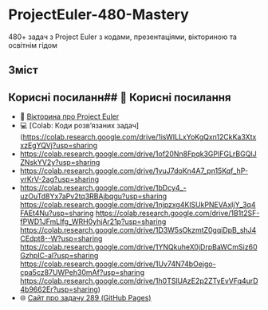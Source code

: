 # ProjectEuler-480-Mastery
480+ задач з Project Euler з кодами, презентаціями, вікториною та освітнім гідом

## Зміст

## Корисні посиланн## 📎 Корисні посилання

- 🎯 [Вікторина про Project Euler](https://wordwall.net/uk/resource/95164791)
- 💻 [Colab: Коди розв’язаних задач](https://colab.research.google.com/drive/1isWILLxYoKgQxn12CkKa3XtxxzEgYQVj?usp=sharing
- https://colab.research.google.com/drive/1of20Nn8Fpqk3GPIFGLrBGQIJZNskYV2y?usp=sharing
- https://colab.research.google.com/drive/1vuJ7doKn4A7_pn15Kqf_hP-yrKrV-2ag?usp=sharing
- https://colab.research.google.com/drive/1bDcy4_-uzOuTd8Yx7aPv2tq3RBAjbqgu?usp=sharing
https://colab.research.google.com/drive/1njpzxg4KlSUkPNEVAxIjY_3q4FAEt4Nu?usp=sharing
https://colab.research.google.com/drive/1B1t2SF-fPWD1JFmLIfg_WRH0yhjAr21p?usp=sharing
https://colab.research.google.com/drive/1D3W5sOkzmtZ0gqiDpB_shJ4CEdpt8--W?usp=sharing
https://colab.research.google.com/drive/1YNQkuheX0jDrpBaWCmSiz60GzhpIC-al?usp=sharing
https://colab.research.google.com/drive/1Uv74N74bOejgo-cpa5cz87UWPeh30mAf?usp=sharing
https://colab.research.google.com/drive/1h0TSlUAzE2p2ZTyEvVFq4urD4b9662Er?usp=sharing)
- 🌐 [Сайт про задачу 289 (GitHub Pages)](https://rozv-yazannia-zadachi-28-zyg9pup.gamma.site/)

